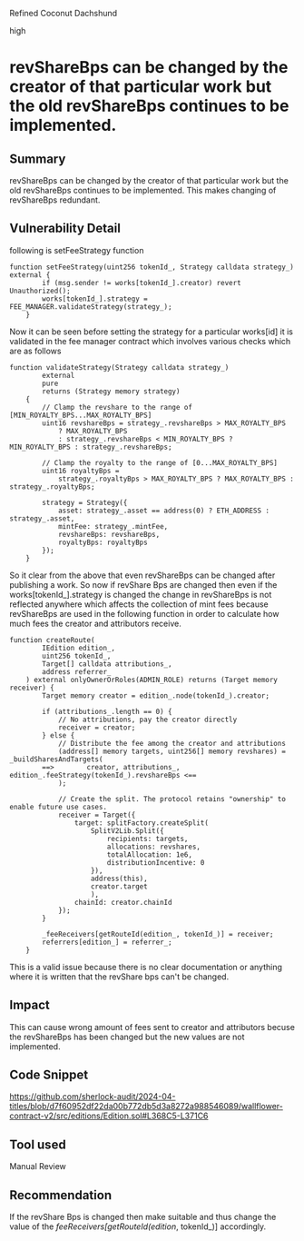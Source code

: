 Refined Coconut Dachshund

high

# revShareBps can be changed by the creator of that particular work but the old revShareBps continues to be implemented.

## Summary
revShareBps can be changed by the creator of that particular work but the old revShareBps continues to be implemented. This makes changing of revShareBps redundant.

## Vulnerability Detail
following is setFeeStrategy function
```solidity
function setFeeStrategy(uint256 tokenId_, Strategy calldata strategy_) external {
        if (msg.sender != works[tokenId_].creator) revert Unauthorized();
        works[tokenId_].strategy = FEE_MANAGER.validateStrategy(strategy_);
    }

```
Now it can be seen before setting the strategy for a particular works[id] it is validated in the fee manager contract which involves various checks which are as follows
```solidity
function validateStrategy(Strategy calldata strategy_)
        external
        pure
        returns (Strategy memory strategy)
    {
        // Clamp the revshare to the range of [MIN_ROYALTY_BPS...MAX_ROYALTY_BPS]
        uint16 revshareBps = strategy_.revshareBps > MAX_ROYALTY_BPS
            ? MAX_ROYALTY_BPS
            : strategy_.revshareBps < MIN_ROYALTY_BPS ? MIN_ROYALTY_BPS : strategy_.revshareBps;

        // Clamp the royalty to the range of [0...MAX_ROYALTY_BPS]
        uint16 royaltyBps =
            strategy_.royaltyBps > MAX_ROYALTY_BPS ? MAX_ROYALTY_BPS : strategy_.royaltyBps;

        strategy = Strategy({
            asset: strategy_.asset == address(0) ? ETH_ADDRESS : strategy_.asset,
            mintFee: strategy_.mintFee,
            revshareBps: revshareBps,
            royaltyBps: royaltyBps
        });
    }
```
So it clear from the above that even revShareBps can be changed after publishing a work.
So now if revShare Bps are changed then even if the  works[tokenId_].strategy is changed the change in revShareBps is not reflected anywhere which  affects the collection of mint fees because revShareBps are used in the following function in order to calculate how much fees the creator and attributors receive.
```solidity
function createRoute(
        IEdition edition_,
        uint256 tokenId_,
        Target[] calldata attributions_,
        address referrer_
    ) external onlyOwnerOrRoles(ADMIN_ROLE) returns (Target memory receiver) {
        Target memory creator = edition_.node(tokenId_).creator;

        if (attributions_.length == 0) {
            // No attributions, pay the creator directly
            receiver = creator;
        } else {
            // Distribute the fee among the creator and attributions
            (address[] memory targets, uint256[] memory revshares) = _buildSharesAndTargets(
        ==>        creator, attributions_, edition_.feeStrategy(tokenId_).revshareBps <==
            );

            // Create the split. The protocol retains "ownership" to enable future use cases.
            receiver = Target({
                target: splitFactory.createSplit(
                    SplitV2Lib.Split({
                        recipients: targets,
                        allocations: revshares,
                        totalAllocation: 1e6,
                        distributionIncentive: 0
                    }),
                    address(this),
                    creator.target
                    ),
                chainId: creator.chainId
            });
        }

        _feeReceivers[getRouteId(edition_, tokenId_)] = receiver;
        referrers[edition_] = referrer_;
    }
```

This is a valid issue because there is no clear documentation or anything where it is written that the revShare bps can't be changed.
## Impact
This can cause wrong amount of fees sent to creator and attributors becuse the revShareBps has been changed but the new values are not implemented.
## Code Snippet
https://github.com/sherlock-audit/2024-04-titles/blob/d7f60952df22da00b772db5d3a8272a988546089/wallflower-contract-v2/src/editions/Edition.sol#L368C5-L371C6
## Tool used

Manual Review

## Recommendation
If the revShare Bps is changed then make suitable and thus change the value of the _feeReceivers[getRouteId(edition_, tokenId_)] accordingly.